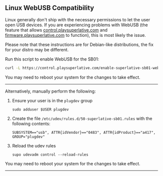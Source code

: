 ## Linux WebUSB Compatibility

Linux generally don't ship with the necessary permissions to let the user open USB devices. If you are experiencing problems with WebUSB (the feature that allows [control.playsuperlative.com](https://control.playsuperlative.com) and [firmware.playsuperlative.com](https://firmware.playsuperlative.com) to function), this is most likely the issue.

Please note that these instructions are for Debian-like distributions, the fix for your distro may be different.



Run this script to enable WebUSB for the SB01:

```bash
curl -L https://control.playsuperlative.com/enable-superlative-sb01-webusb.sh | sh /dev/stdin
```

You may need to reboot your system for the changes to take effect.

---

Alternatively, manually perform the following:

1. Ensure your user is in the `plugdev` group
   ```
   sudo adduser $USER plugdev
   ```

2. Create the file `/etc/udev/rules.d/50-superlative-sb01.rules` with the following contents:
   ```
   SUBSYSTEM=="usb", ATTR{idVendor}=="0483", ATTR{idProduct}=="a417", GROUP="plugdev"
   ```

3. Reload the udev rules
   ```
   supo udevadm control --reload-rules
   ```

You may need to reboot your system for the changes to take effect.

---
